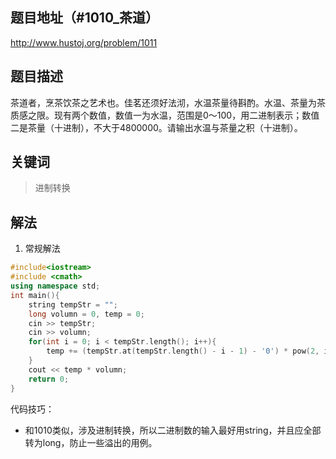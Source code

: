
## 题目地址（#1010_茶道）

http://www.hustoj.org/problem/1011

## 题目描述

茶道者，烹茶饮茶之艺术也。佳茗还须好法沏，水温茶量待斟酌。水温、茶量为茶质感之限。现有两个数值，数值一为水温，范围是0～100，用二进制表示；数值二是茶量（十进制），不大于4800000。请输出水温与茶量之积（十进制）。

## 关键词

> 进制转换

## 解法

1. 常规解法

```cpp
#include<iostream>
#include <cmath>
using namespace std;
int main(){
    string tempStr = "";
    long volumn = 0, temp = 0;
    cin >> tempStr;
    cin >> volumn;
    for(int i = 0; i < tempStr.length(); i++){
        temp += (tempStr.at(tempStr.length() - i - 1) - '0') * pow(2, i);
    }
    cout << temp * volumn;
    return 0;
}
```

代码技巧：

- 和1010类似，涉及进制转换，所以二进制数的输入最好用string，并且应全部转为long，防止一些溢出的用例。